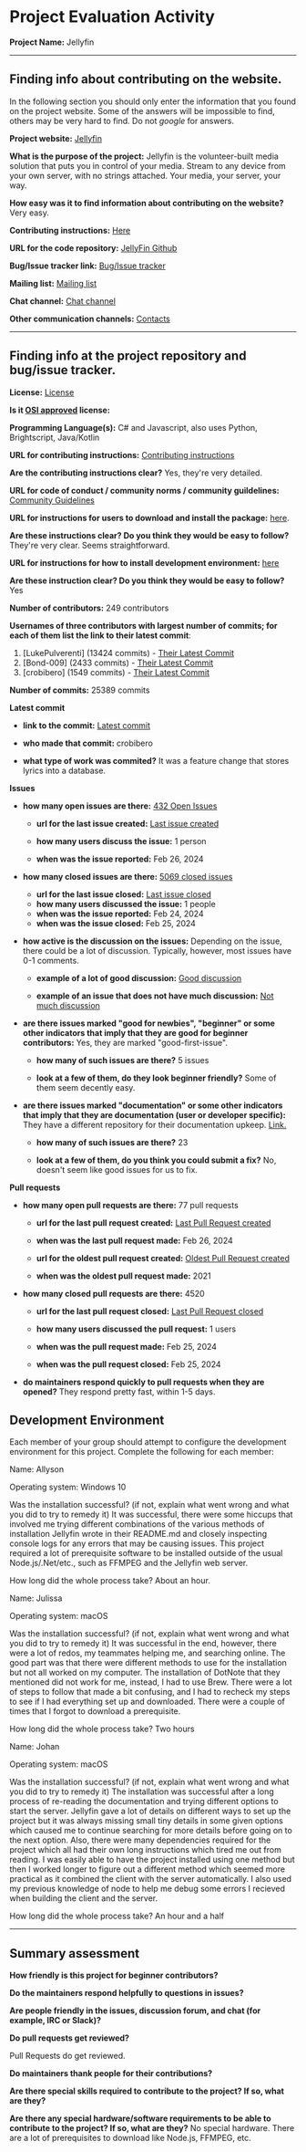 # Project Evaluation Activity



__Project Name:__  Jellyfin


---

## Finding info about contributing on the website.

In the following section you should only enter the information that you
found on the project website. Some of the answers will be impossible to find, others
may be very hard to find. Do not _google_ for answers.

__Project website:__ [Jellyfin](https://jellyfin.org/)

__What is the purpose of the project:__ Jellyfin is the volunteer-built media solution that puts you in control of your media. Stream to any device from your own server, with no strings attached. Your media, your server, your way.


__How easy was it to find information about contributing on the website?__ Very easy.


__Contributing instructions:__ [Here](https://jellyfin.org/contribute) 

__URL for the code repository:__ [JellyFin Github](https://github.com/jellyfin/jellyfin)

__Bug/Issue tracker link:__ [Bug/Issue tracker](https://github.com/jellyfin/jellyfin/issues)

__Mailing list:__ [Mailing list](https://forum.jellyfin.org/t-jellyfin-newsletter-plugin)

__Chat channel:__ [Chat channel](https://matrix.to/#/#jellyfinorg:matrix.org)

__Other communication channels:__ [Contacts](https://jellyfin.org/contact)


---

## Finding info at the project repository and bug/issue tracker.

__License:__ [License](https://github.com/jellyfin/jellyfin/blob/master/LICENSE)

__Is it [OSI approved](https://opensource.org/licenses/alphabetical) license:__ 

__Programming Language(s):__ C# and Javascript, also uses Python, Brightscript, Java/Kotlin

__URL for contributing instructions:__ [Contributing instructions](https://jellyfin.org/docs/general/contributing/)

__Are the contributing instructions clear?__ Yes, they're very detailed.


__URL for code of conduct / community norms / community guildelines:__ [Community Guidelines](https://jellyfin.org/docs/general/community-standards/)

__URL for instructions for users to download and install the package:__  [here](https://github.com/jellyfin/jellyfin/blob/master/README.md). 


__Are these instructions clear? Do you think they would be easy to follow?__ They're very clear. Seems straightforward.


__URL for instructions for how to install development environment:__ [here](https://github.com/jellyfin/jellyfin/blob/master/README.md)


__Are these instruction clear? Do you think they would be easy to follow?__ Yes


__Number of contributors:__ 249 contributors


__Usernames of three contributors with largest number of commits; for
each of them list the link to their latest commit__:

1. [LukePulverenti] (13424 commits) - [Their Latest Commit](https://github.com/jellyfin/jellyfin/commit/c32d8656382a0eacb301692e0084377fc433ae9b)
1. [Bond-009] (2433 commits) - [Their Latest Commit](https://github.com/jellyfin/jellyfin/commit/c72bd8a09292e8ee4a42abbdcc1df7bf283a6d55)
1. [crobibero] (1549 commits) - [Their Latest Commit](https://github.com/jellyfin/jellyfin/commit/0bc41c015f4ec907de75fe215589b7e30a819b54)


__Number of commits:__ 25389 commits

__Latest commit__ 

- __link to the commit:__ [Latest commit](https://github.com/jellyfin/jellyfin/commit/0bc41c015f4ec907de75fe215589b7e30a819b54)

- __who made that commit:__ crobibero

- __what type of work was commited?__ It was a feature change that stores lyrics into a database.


__Issues__

- __how many open issues are there:__ [432 Open Issues](https://github.com/jellyfin/jellyfin/issues)

    - __url for the last issue created:__ [Last issue created](https://github.com/jellyfin/jellyfin/issues/11066)

    - __how many users discuss the issue:__ 1 person
    
    - __when was the issue reported:__ Feb 26, 2024
    

- __how many closed issues are there:__ [5069 closed issues](https://github.com/jellyfin/jellyfin/issues?q=is%3Aissue+is%3Aclosed)
    - __url for the last issue closed:__ [Last issue closed](https://github.com/jellyfin/jellyfin/issues/11059)
    - __how many users discussed the issue:__ 1 people
    - __when was the issue reported:__ Feb 24, 2024
    - __when was the issue closed:__ Feb 25, 2024

- __how active is the discussion on the issues:__ Depending on the issue, there could be a lot of discussion. Typically, however, most issues have 0-1 comments.

    - __example of a lot of good discussion:__ [Good discussion](https://github.com/jellyfin/jellyfin/issues/2547)
    
    - __example of an issue that does not have much discussion:__ [Not much discussion](https://github.com/jellyfin/jellyfin/issues/11015)



- __are there issues marked "good for newbies", "beginner" or some other indicators that imply that they are good for beginner contributors:__  Yes, they are marked "good-first-issue".

    - __how many of such issues are there?__ 5 issues
    
    - __look at a few of them, do they look beginner friendly?__ Some of them seem decently easy.



- __are there issues marked "documentation" or some other indicators that imply that they are documentation (user or developer specific):__ They have a different repository for their documentation upkeep. [Link.](https://github.com/jellyfin/jellyfin.org)

    - __how many of such issues are there?__ 23
    
    - __look at a few of them, do you think you could submit a fix?__ No, doesn't seem like good issues for us to fix.



__Pull requests__

- __how many open pull requests are there:__ 77 pull requests

    - __url for the last pull request created:__ [Last Pull Request created](https://github.com/jellyfin/jellyfin/pull/11067)
    
    - __when was the last pull request made:__ Feb 26, 2024

    - __url for the oldest pull request created:__ [Oldest Pull Request created](https://github.com/jellyfin/jellyfin/pull/5366)
    
    - __when was the oldest pull request made:__ 2021

- __how many closed pull requests are there:__ 4520

    - __url for the last pull request closed:__ [Last Pull Request closed](https://github.com/jellyfin/jellyfin/pull/11064)
    
    - __how many users discussed the pull request:__ 1 users
    
    - __when was the pull request made:__  Feb 25, 2024
    
    - __when was the pull request closed:__ Feb 25, 2024
    

- __do maintainers respond quickly to pull requests when they are opened?__ They respond pretty fast, within 1-5 days.


## Development Environment 

Each member of your group should attempt to configure the development environment 
for this project. Complete the following for each member:

Name: Allyson

Operating system: Windows 10

Was the installation successful? (if not, explain what went wrong and 
what you did to try to remedy it)
It was successful, there were some hiccups that involved me trying different combinations of the various methods of installation Jellyfin wrote in their README.md and closely inspecting console logs for any errors that may be causing issues. This project required a lot of prerequisite software to be installed outside of the usual Node.js/.Net/etc., such as FFMPEG and the Jellyfin web server.

How long did the whole process take? 
About an hour.

Name: Julissa

Operating system: macOS

Was the installation successful? (if not, explain what went wrong and 
what you did to try to remedy it)
It was successful in the end, however, there were a lot of redos, my teammates helping me, and searching online. The good part was that there were different methods to use for the installation but not all worked on my computer. The installation of DotNote that they mentioned did not work for me, instead, I had to use Brew. There were a lot of steps to follow that made a bit confusing, and I had to recheck my steps to see if I had everything set up and downloaded. There were a couple of times that I forgot to download a prerequisite. 

How long did the whole process take? 
Two hours

Name: Johan

Operating system: macOS

Was the installation successful? 
(if not, explain what went wrong and what you did to try to remedy it)
The installation was successful after a long process of re-reading the documentation and trying different options to start the server. Jellyfin gave a lot of details on different ways to set up the project but it was always missing small tiny details in some given options which caused me to continue searching for more details before going on to the next option. Also, there were many dependencies required for the project which all had their own long instructions which tired me out from reading. I was easily able to have the project installed using one method but then I worked longer to figure out a different method which seemed more practical as it combined the client with the server automatically. I also used my previous knowledge of node to help me debug some errors I recieved when building the client and the server. 


How long did the whole process take? 
An hour and a half

---


## Summary assessment
__How friendly is this project for beginner contributors?__




__Do the maintainers respond helpfully to questions in issues?__



__Are people friendly in the issues, discussion forum, and chat (for example, IRC or Slack)?__




__Do pull requests get reviewed?__

Pull Requests do get reviewed. 

__Do maintainers thank people for their contributions?__



__Are there special skills required to contribute to the project? If so, what are they?__



__Are there any special hardware/software requirements to be able to contribute to the project? If so, what are they?__
No special hardware. There are a lot of prerequisites to download like Node.js, FFMPEG, etc. 
